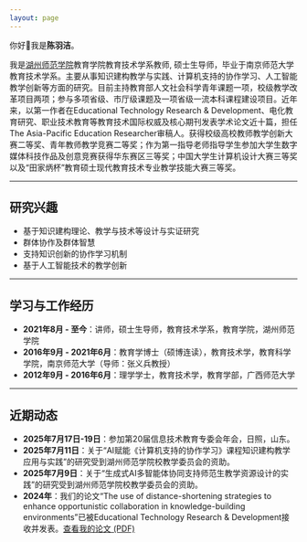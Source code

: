 ```yaml
---
layout: page
---
```







你好👋我是**陈羽洁**。<br>

我是[湖州师范学院](https://www.zjhu.edu.cn)教育学院教育技术学系教师, 硕士生导师，毕业于南京师范大学教育技术学系。主要从事知识建构教学与实践、计算机支持的协作学习、人工智能教学创新等方面的研究。目前主持教育部人文社会科学青年课题一项，校级教学改革项目两项；参与多项省级、市厅级课题及一项省级一流本科课程建设项目。近年来，以第一作者在Educational Technology Research & Development、电化教育研究、职业技术教育等教育技术国际权威及核心期刊发表学术论文近十篇，担任The Asia-Pacific  Education Researcher审稿人。获得校级高校教师教学创新大赛二等奖、青年教师教学竞赛二等奖；作为第一指导老师指导学生参加大学生数字媒体科技作品及创意竞赛获得华东赛区三等奖；中国大学生计算机设计大赛三等奖以及“田家炳杯”教育硕士现代教育技术专业教学技能大赛三等奖。


---

## 研究兴趣

- 基于知识建构理论、教学与技术等设计与实证研究
- 群体协作及群体智慧
- 支持知识创新的协作学习机制
- 基于人工智能技术的教学创新

---

## 学习与工作经历

- **2021年8月 - 至今**：讲师，硕士生导师，教育技术学系，教育学院，湖州师范学院
- **2016年9月 - 2021年6月**：教育学博士（硕博连读），教育技术学，教育科学学院，南京师范大学（导师：张义兵教授）
- **2012年9月 - 2016年6月**：理学学士，教育技术学，教育学部，广西师范大学

---

## 近期动态

- **2025年7月17日-19日**：参加第20届信息技术教育专委会年会，日照，山东。
- **2025年7月11日**：关于“AI赋能《计算机支持的协作学习》课程知识建构教学应用与实践”的研究受到湖州师范学院校教学委员会的资助。
- **2025年7月9日**：关于“生成式AI多智能体协同支持师范生教学资源设计的实践”的研究受到湖州师范学院校教学委员会的资助。
- **2024年**：我们的论文“The use of distance-shortening strategies to enhance opportunistic collaboration in knowledge-building environments”已被Educational Technology Research & Development接收并发表。<a href="{{ site.baseurl }}/ETRD.pdf" target="_blank" class="btn">查看我的论文 (PDF)</a >

